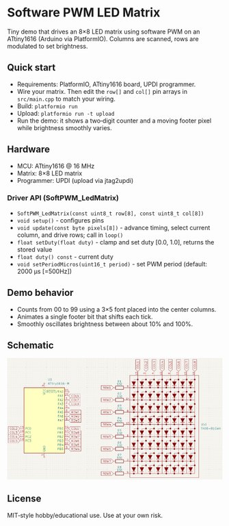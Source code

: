 # Software PWM LED Matrix

Tiny demo that drives an 8×8 LED matrix using software PWM on an ATtiny1616 (Arduino via PlatformIO). Columns are scanned, rows are modulated to set brightness.

## Quick start
- Requirements: PlatformIO, ATtiny1616 board, UPDI programmer.
- Wire your matrix. Then edit the `row[]` and `col[]` pin arrays in `src/main.cpp` to match your wiring.
- Build: `platformio run`
- Upload: `platformio run -t upload`
- Run the demo: it shows a two‑digit counter and a moving footer pixel while brightness smoothly varies.

## Hardware
- MCU: ATtiny1616 @ 16 MHz
- Matrix: 8×8 LED matrix
- Programmer: UPDI (upload via jtag2updi)

### Driver API (SoftPWM_LedMatrix)
- `SoftPWM_LedMatrix(const uint8_t row[8], const uint8_t col[8])`
- `void setup()` - configures pins
- `void update(const byte pixels[8])` - advance timing, select current column, and drive rows; call in `loop()`
- `float setDuty(float duty)` - clamp and set duty [0.0, 1.0], returns the stored value
- `float duty() const` - current duty
- `void setPeriodMicros(uint16_t period)` - set PWM period (default: 2000 µs [=500Hz])

## Demo behavior
- Counts from 00 to 99 using a 3×5 font placed into the center columns.
- Animates a single footer bit that shifts each tick.
- Smoothly oscillates brightness between about 10% and 100%.

## Schematic
![schematic.png](schematic.png)

## License
MIT‑style hobby/educational use. Use at your own risk.
